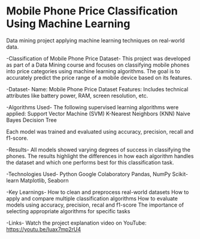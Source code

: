 # Mobile Phone Price Classification Using Machine Learning
Data mining project applying machine learning techniques on real-world data.

-Classification of Mobile Phone Price Dataset-
This project was developed as part of a Data Mining course and focuses on classifying mobile phones into price categories using machine learning algorithms. The goal is to accurately predict the price range of a mobile device based on its features.

-Dataset-
Name: Mobile Phone Price Dataset
Features: Includes technical attributes like battery power, RAM, screen resolution, etc.

-Algorithms Used-
The following supervised learning algorithms were applied:
Support Vector Machine (SVM)
K-Nearest Neighbors (KNN)
Naive Bayes
Decision Tree

Each model was trained and evaluated using accuracy, precision, recall and f1-score.

-Results-
All models showed varying degrees of success in classifying the phones. The results highlight the differences in how each algorithm handles the dataset and which one performs best for this classification task.

-Technologies Used-
Python
Google Colaboratory
Pandas, NumPy
Scikit-learn
Matplotlib, Seaborn

-Key Learnings-
How to clean and preprocess real-world datasets
How to apply and compare multiple classification algorithms
How to evaluate models using accuracy, precision, recal and f1-score
The importance of selecting appropriate algorithms for specific tasks

-Links-
Watch the project explanation video on YouTube: https://youtu.be/Iuax7mp2rU4
